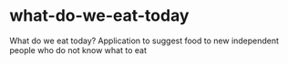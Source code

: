 # what-do-we-eat-today
What do we eat today? Application to suggest food to new independent people who do not know what to eat
